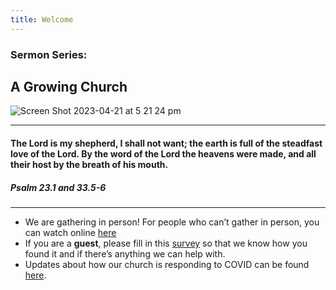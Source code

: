 ```yaml
---
title: Welcome
---
```


### Sermon Series:
## A Growing Church 

![Screen Shot 2023-04-21 at 5 21 24 pm](https://user-images.githubusercontent.com/119166299/233568707-543eacc2-1ff0-4126-84e1-b5ca51776130.png)

---
#### The Lord is my shepherd, I shall not want; the earth is full of the steadfast love of the Lord. By the word of the Lord the heavens were made, and all their host by the breath of his mouth. 

##### Psalm 23.1 and 33.5-6
---
- We are gathering in person! For people who can’t gather in person, you can watch online [here](https://stgeorgeshurstville.org.au/sunday-english-online)
- If you are a **guest**, please fill in this [survey](https://tinyurl.com/SGHACsurvey) so that we know how you found it and if there’s anything we can help with.
- Updates about how our church is responding to COVID can be found [here](https://stgeorgeshurstville.org.au/covid-update). 
